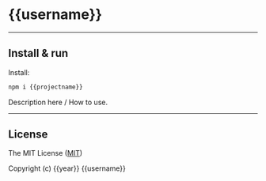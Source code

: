 # {{username}}

---

## Install & run

Install:

```bash
npm i {{projectname}}
```

Description here / How to use.

---

## License

The MIT License ([MIT](https://github.com/{{username}}/{{projectname}}/blob/master/license.md))

Copyright (c) {{year}} {{username}}
